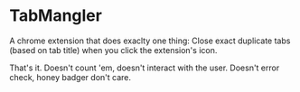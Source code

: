 # TabMangler

A chrome extension that does exaclty one thing: Close exact duplicate tabs (based on tab title) when you click the extension's icon.

That's it. Doesn't count 'em, doesn't interact with the user. Doesn't error check, honey badger don't care.